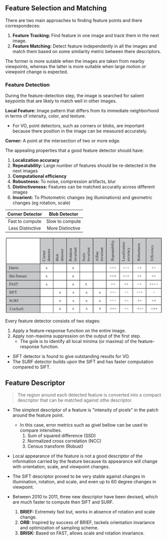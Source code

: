 ## Feature Selection and Matching
There are two main approaches to finding feature points and there correspondeces:
1. **Feature Tracking:** Find feature in one image and track them in the next image.
2. **Feature Matching:** Detect feature independently in all the images and match them based on some similarity metric between there descriptors.

The former is more sutable when the images are taken from nearby viewpoints, whereas the latter is more suitable when large motion or viewpoint change is expected.

### Feature Detection
During the feature-detection step, the image is searched for salient keypoints that are likely to match well in other images.

**Local Feature:** Image pattern that differs from its immediate neighborhood in terms of intensity, color, and texture.
- For VO, point detectors, such as corners or blobs, are important because there position in the image can be measured accurately.

**Corner:** A point at the intersection of two or more edge.

The appealing properties that a good feature detector should have:
1. **Localization accuracy**
2. **Repeatability:** Large number of features should be re-detected in the next images
3. **Computational efficiency**
4. **Robustness:** To noise, compression artifacts, blur
5. **Distinctiveness:** Features can be matched accuratly across different images
6. **Invarient:** To Photometric changes (eg illuminations) and geometric changes (eg rotation, scale)

| Corner Detector  |   Blob Detector   |
|:----------------:|:-----------------:|
| Fast to compute  |  Slow to compute  |
| Less Distinctive |  More Distinctive |

![](Notes/1.png)

Every feature detector consists of two stages:
1. Apply a feature-response function on the entire image.
2. Apply non-maxima suppression on the output of the first step.
    - The gole is to identify all local minima (or maxima) of the feature-response function.

- SIFT detector is found to give outstanding results for VO.
- The SURF detector builds upon the SIFT and has faster computation compared to SIFT.

## Feature Descriptor
> The region around each detected feature is converted into a compact descriptor that can be matched against othe descriptor.

- The simplest descriptor of a feature is "intensity of picels" in the patch around the feature point.
    - In this case, error metrics such as givel bellow can be used to compare intensities.
      1. Sum of squared difference (SSD)
      2. Normalized cross correlation (NCC)
      3. Census transform (Robust)

- Local appearance of the feature is not a good descriptor of the information carried by the feature because its appearance will change with orientation, scale, and viewpoint changes.

- The SIFT descriptor proved to be very stable against changes in illumination, rotation, and scale, and even up to 60 degree changes in viewpoint.

- Between 2010 to 2011, three new descriptor have been devised, which are much faster to compute then SIFT and SURF.
  1. **BRIEF:** Extremely fast but, works in absence of rotation and scale change.
  2. **ORB:** Inspired by success of BRIEF, tackels orientation invariance and optimization of sampling scheme.
  3. **BRISK:** Based on FAST, allows scale and rotation invariance.


